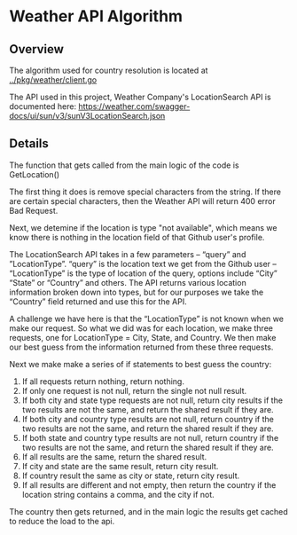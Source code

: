 # Weather API Algorithm 
## Overview 
The algorithm used for country resolution is located at [../pkg/weather/client.go](../pkg/weather/client.go)

The API used in this project, Weather Company's LocationSearch API is documented here: https://weather.com/swagger-docs/ui/sun/v3/sunV3LocationSearch.json 

## Details

The function that gets called from the main logic of the code is GetLocation() 

The first thing it does is remove special characters from the string. If there are certain special characters, then the Weather API will return 400 error Bad Request. 

Next, we detemine if the location is type "not available", which means we know there is nothing in the location field of that Github user's profile. 

The LocationSearch API takes in a few parameters – “query” and ”LocationType”. “query” is the location text we get from the Github user – “LocationType” is the type of location of the query, options include “City” “State” or “Country” and others. The API returns various location information broken down into types, but for our purposes we take the “Country” field returned and use this for the API.  

A challenge we have here is that the “LocationType” is not known when we make our request. So what we did was for each location, we make three requests, one for LocationType = City, State, and Country. We then make our best guess from the information returned from these three requests. 

Next we make make a series of if statements to best guess the country: 
1. If all requests return nothing, return nothing.
2. If only one request is not null, return the single not null result.
3. If both city and state type requests are not null, return city results if the two results are not the same, and return the shared result if they are. 
4. If both city and country type results are not null, return country if the two results are not the same, and return the shared result if they are. 
5. If both state and country type results are not null, return country if the two results are not the same, and return the shared result if they are. 
6.  If all results are the same, return the shared result.
7. If city and state are the same result, return city result.
8. If country result the same as city or state, return city result. 
9. If all results are different and not empty, then return the country if the location string contains a comma, and the city if not.  

The country then gets returned, and in the main logic the results get cached to reduce the load to the api. 
